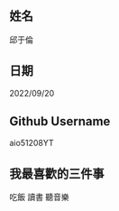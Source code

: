姓名
----
邱于倫

日期
----
2022/09/20

Github Username
---------------
aio51208YT

我最喜歡的三件事
---------------
吃飯 讀書 聽音樂